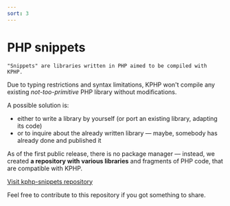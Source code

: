 ```yaml
---
sort: 3
---
```


# PHP snippets

```tip
"Snippets" are libraries written in PHP aimed to be compiled with KPHP.
```

Due to typing restrictions and syntax limitations, KPHP won't compile any existing *not-too-primitive* PHP library without modifications.

A possible solution is:
* either to write a library by yourself (or port an existing library, adapting its code)
* or to inquire about the already written library — maybe, somebody has already done and published it

As of the first public release, there is no package manager — instead, we created **a repository with various libraries** and fragments of PHP code, that are compatible with KPHP.

<a href="{{ site.url_github_kphp_snippets }}" class="btn-github-page">
  <span class="icon icon-github"></span>
  <span>Visit kphp-snippets repository</span>
</a>

Feel free to contribute to this repository if you got something to share.  
